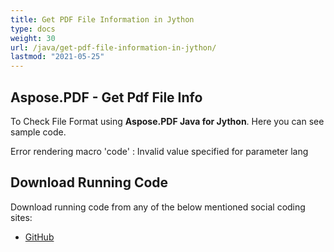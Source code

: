 ```yaml
---
title: Get PDF File Information in Jython
type: docs
weight: 30
url: /java/get-pdf-file-information-in-jython/
lastmod: "2021-05-25"
---
```


## Aspose.PDF - Get Pdf File Info

To Check File Format using **Aspose.PDF Java for Jython**. Here you can see sample code.

Error rendering macro 'code' : Invalid value specified for parameter lang

## Download Running Code

Download running code from any of the below mentioned social coding sites:

- [GitHub](https://github.com/aspose-pdf/Aspose.PDF-for-Java/releases)
